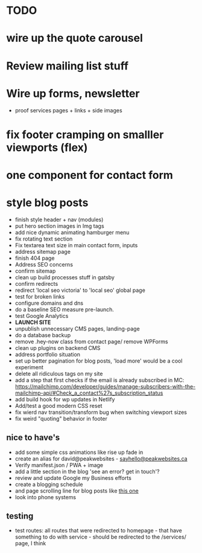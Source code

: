 # TODO

# wire up the quote carousel
# Review mailing list stuff
# Wire up forms, newsletter
- proof services pages + links + side images
# fix footer cramping on smalller viewports (flex)
# one component for contact form
# style blog posts
- finish style header + nav (modules)
- put hero section images in Img tags
- add nice dynamic animating hamburger menu
- fix rotating text section
- Fix textarea text size in main contact form, inputs
- address sitemap page
- finish 404 page
- Address SEO concerns
- confirm sitemap 
- clean up build processes stuff in gatsby   
- confirm redirects
- redirect 'local seo victoria' to 'local seo' global page
- test for broken links
- configure domains and dns
- do a baseline SEO measure pre-launch.
- test Google Analytics
- **LAUNCH SITE**
- unpublish unnecessary CMS pages, landing-page
- do a database backup
- remove .hey-now class from contact page/ remove WPForms
- clean up plugins on backend CMS
- address portfolio situation
- set up better pagination for blog posts, 'load more' would be a cool experiment
- delete all ridiculous tags on my site
- add a step that first checks if the email is already subscribed in MC: https://mailchimp.com/developer/guides/manage-subscribers-with-the-mailchimp-api/#Check_a_contact%27s_subscription_status
- add build hook for wp updates in Netlify
- Add/test a good modern CSS reset 
- fix wierd nav transition/transform bug when switching viewport sizes
- fix weird "quoting" behavior in footer

## nice to have's
- add some simple css animations like rise up fade in 
- create an alias for david@peakwebsites - sayhello@peakwebsites.ca
- Verify manifest.json / PWA + image
- add a little section in the blog 'see an error? get in touch'?
- review and update Google my Business efforts
- create a blogging schedule
- and page scrolling line for blog posts like [this one](https://www.ppchero.com/how-should-you-formulate-your-ppc-strategy/)
- look into phone systems

## testing
- test routes: all routes that were redirected to homepage - that have something to do with service - should be redirected to the /services/ page, I think 